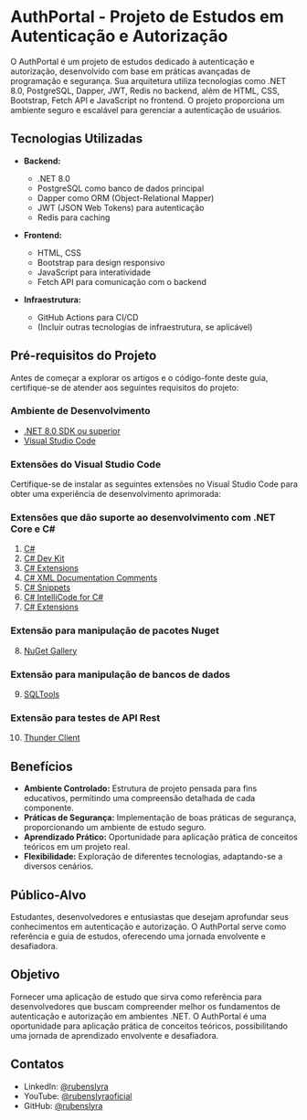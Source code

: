 # AuthPortal - Projeto de Estudos em Autenticação e Autorização

O AuthPortal é um projeto de estudos dedicado à autenticação e autorização, desenvolvido com base em práticas avançadas de programação e segurança. Sua arquitetura utiliza tecnologias como .NET 8.0, PostgreSQL, Dapper, JWT, Redis no backend, além de HTML, CSS, Bootstrap, Fetch API e JavaScript no frontend. O projeto proporciona um ambiente seguro e escalável para gerenciar a autenticação de usuários.

## Tecnologias Utilizadas

- **Backend:**
  - .NET 8.0
  - PostgreSQL como banco de dados principal
  - Dapper como ORM (Object-Relational Mapper)
  - JWT (JSON Web Tokens) para autenticação
  - Redis para caching

- **Frontend:**
  - HTML, CSS
  - Bootstrap para design responsivo
  - JavaScript para interatividade
  - Fetch API para comunicação com o backend

- **Infraestrutura:**
  - GitHub Actions para CI/CD
  - (Incluir outras tecnologias de infraestrutura, se aplicável)

## Pré-requisitos do Projeto

Antes de começar a explorar os artigos e o código-fonte deste guia, certifique-se de atender aos seguintes requisitos do projeto:

### Ambiente de Desenvolvimento

- [.NET 8.0 SDK ou superior](https://dotnet.microsoft.com/download)
- [Visual Studio Code](https://code.visualstudio.com/)

### Extensões do Visual Studio Code

Certifique-se de instalar as seguintes extensões no Visual Studio Code para obter uma experiência de desenvolvimento aprimorada:

### Extensões que dão suporte ao desenvolvimento com .NET Core e C#

1. [C#](https://marketplace.visualstudio.com/items?itemName=ms-dotnettools.csharp)
2. [C# Dev Kit](https://marketplace.visualstudio.com/items?itemName=icsharpcode.csharp-dk)
3. [C# Extensions](https://marketplace.visualstudio.com/items?itemName=jchannon.csharpextensions)
4. [C# XML Documentation Comments](https://marketplace.visualstudio.com/items?itemName=k--kato.docomment)
5. [C# Snippets](https://marketplace.visualstudio.com/items?itemName=jorgeserrano.vscode-csharp-snippets)
6. [C# IntelliCode for C#](https://marketplace.visualstudio.com/items?itemName=VisualStudioExptTeam.vscodeintellicode)
7. [C# Extensions](https://marketplace.visualstudio.com/items?itemName=karigari.chat)


### Extensão para manipulação de pacotes Nuget

8. [NuGet Gallery](https://marketplace.visualstudio.com/items?itemName=patcx.vscode-nuget-gallery)

### Extensão para manipulação de bancos de dados 

9. [SQLTools](https://marketplace.visualstudio.com/items?itemName=mtxr.sqltools)

### Extensão para testes de API Rest 

10. [Thunder Client](https://marketplace.visualstudio.com/items?itemName=rangav.vscode-thunder-client)


## Benefícios

- **Ambiente Controlado:** Estrutura de projeto pensada para fins educativos, permitindo uma compreensão detalhada de cada componente.
- **Práticas de Segurança:** Implementação de boas práticas de segurança, proporcionando um ambiente de estudo seguro.
- **Aprendizado Prático:** Oportunidade para aplicação prática de conceitos teóricos em um projeto real.
- **Flexibilidade:** Exploração de diferentes tecnologias, adaptando-se a diversos cenários.

## Público-Alvo
Estudantes, desenvolvedores e entusiastas que desejam aprofundar seus conhecimentos em autenticação e autorização. O AuthPortal serve como referência e guia de estudos, oferecendo uma jornada envolvente e desafiadora.

## Objetivo
Fornecer uma aplicação de estudo que sirva como referência para desenvolvedores que buscam compreender melhor os fundamentos de autenticação e autorização em ambientes .NET. O AuthPortal é uma oportunidade para aplicação prática de conceitos teóricos, possibilitando uma jornada de aprendizado envolvente e desafiadora.

## Contatos
- LinkedIn: [@rubenslyra](https://www.linkedin.com/in/rubenslyra/)
- YouTube: [@rubenslyraoficial](https://www.youtube.com/@rubenslyraoficial)
- GitHub: [@rubenslyra](https://github.com/rubenslyra)

